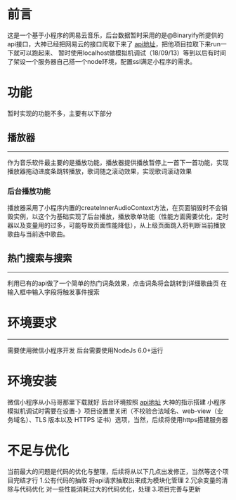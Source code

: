 # 前言
这是一个基于小程序的网易云音乐，后台数据暂时采用的是@Binaryify所提供的api接口，大神已经把网易云的接口爬取下来了 [api地址](https://github.com/Binaryify/NeteaseCloudMusicApi)，把他项目拉取下来run一下就可以跑起来、
暂时使用localhost做模拟机调试（18/09/13）等到以后有时间了架设一个服务器自己搭一个node环境，配置ssl满足小程序的需求。

# 功能
暂时实现的功能不多，主要有以下部分
## 播放器
------
作为音乐软件最主要的是播放功能，播放器提供播放暂停上一首下一首功能，实现播放器拖动进度条跳转播放，歌词随之滚动效果，实现歌词滚动效果
### 后台播放功能
播放器采用了小程序内置的createInnerAudioContext方法，在页面销毁时不会销毁实例，以这个为基础实现了后台播放，播放歌单功能（性能方面需要优化，定时器以及变量用的过多，可能导致页面性能降低），从上级页面跳入将判断当前播放歌曲与当前选中歌曲。

## 热门搜索与搜索
------
利用已有的api做了一个简单的热门词条效果，点击词条将会跳转到详细歌曲页
在输入框中输入字段将触发事件搜索

# 环境要求
---
需要使用微信小程序开发
后台需要使用NodeJs 6.0+运行

# 环境安装
微信小程序从小马哥那里下载就好
后台环境按照  [api地址](https://github.com/Binaryify/NeteaseCloudMusicApi) 大神的指示搭建
小程序模拟机调试时需要在设置-》项目设置里关闭（不校验合法域名、web-view（业务域名）、TLS 版本以及 HTTPS 证书）选项，当然，后续将使用https搭建服务器

# 不足与优化
当前最大的问题是代码的优化与整理，后续将从以下几点出发修正，当然等这个项目完结才行
1.公有代码的抽取
  将api请求抽取出来成为模块化管理
2.冗余变量的清除与代码优化
  对一些性能消耗过大的代码优化，处理
3.项目完善与更新
